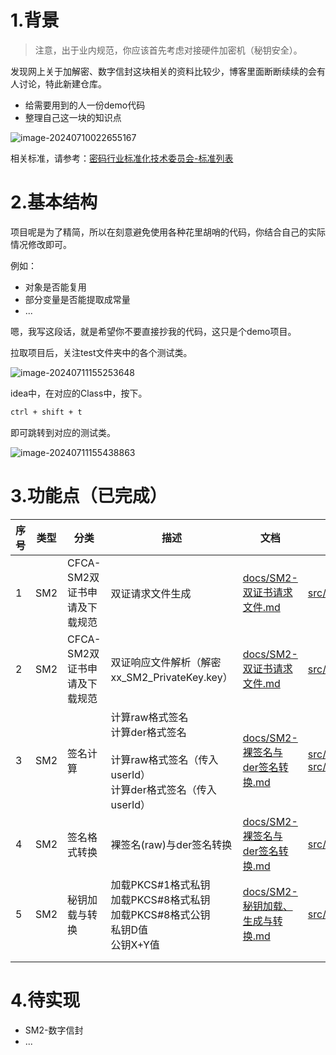 # 1.背景

> 注意，出于业内规范，你应该首先考虑对接硬件加密机（秘钥安全）。

发现网上关于加解密、数字信封这块相关的资料比较少，博客里面断断续续的会有人讨论，特此新建仓库。

- 给需要用到的人一份demo代码
- 整理自己这一块的知识点

![image-20240710022655167](https://markdown-1258124344.cos.ap-guangzhou.myqcloud.com/images/202407100226341.png)

相关标准，请参考：[密码行业标准化技术委员会-标准列表](http://www.gmbz.org.cn/main/bzlb.html?from=groupmessage)



# 2.基本结构

项目呢是为了精简，所以在刻意避免使用各种花里胡哨的代码，你结合自己的实际情况修改即可。

例如：

- 对象是否能复用
- 部分变量是否能提取成常量
- ...

嗯，我写这段话，就是希望你不要直接抄我的代码，这只是个demo项目。

拉取项目后，关注test文件夹中的各个测试类。

![image-20240711155253648](https://markdown-1258124344.cos.ap-guangzhou.myqcloud.com/images/202407111552757.png)

idea中，在对应的Class中，按下。

```bash
ctrl + shift + t
```

即可跳转到对应的测试类。

![image-20240711155438863](https://markdown-1258124344.cos.ap-guangzhou.myqcloud.com/images/202407111554988.png)



# 3.功能点（已完成）

| 序号 | 类型 | 分类                         | 描述                                                         | 文档                                                         | 代码                                                         | 测试类                                                       |
| ---- | ---- | ---------------------------- | ------------------------------------------------------------ | ------------------------------------------------------------ | ------------------------------------------------------------ | ------------------------------------------------------------ |
| 1    | SM2  | CFCA-SM2双证书申请及下载规范 | 双证请求文件生成                                             | [docs/SM2-双证书请求文件.md](docs/SM2-双证书请求文件.md)     | [src/main/java/cn/yang37/sm2/DoubleCsrResultUtils.java](src/main/java/cn/yang37/sm2/DoubleCsrResultUtils.java) | [src/test/java/cn/yang37/sm2/DoubleCsrResultUtilsTest.java](src/test/java/cn/yang37/sm2/DoubleCsrResultUtilsTest.java) |
| 2    | SM2  | CFCA-SM2双证书申请及下载规范 | 双证响应文件解析（解密xx_SM2_PrivateKey.key）                | [docs/SM2-双证书请求文件.md](docs/SM2-双证书请求文件.md)     | [src/main/java/cn/yang37/sm2/DoubleCsrRequest.java](src/main/java/cn/yang37/sm2/DoubleCsrRequest.java) | [src/test/java/cn/yang37/sm2/DoubleCsrRequestTest.java](src/test/java/cn/yang37/sm2/DoubleCsrRequestTest.java) |
| 3    | SM2  | 签名计算                     | 计算raw格式签名<br />计算der格式签名<br /><br />计算raw格式签名（传入userId）<br />计算der格式签名（传入userId） | [docs/SM2-裸签名与der签名转换.md](docs/SM2-裸签名与der签名转换.md) | [src/main/java/cn/yang37/sm2/SM2SignUtils.java](src/main/java/cn/yang37/sm2/SM2SignUtils.java)<br />[src/main/java/cn/yang37/sm2/SM2SignWithUserIdUtils.java](src/main/java/cn/yang37/sm2/SM2SignWithUserIdUtils.java) | [src/test/java/cn/yang37/sm2/SM2SignUtilsTest.java](src/test/java/cn/yang37/sm2/SM2SignUtilsTest.java)<br />[src/test/java/cn/yang37/sm2/SM2SignWithUserIdUtilsTest.java](src/test/java/cn/yang37/sm2/SM2SignWithUserIdUtilsTest.java) |
| 4    | SM2  | 签名格式转换                 | 裸签名(raw)与der签名转换                                     | [docs/SM2-裸签名与der签名转换.md](docs/SM2-裸签名与der签名转换.md) | [src/main/java/cn/yang37/sm2/SM2SignRaw2DerUtils.java](src/main/java/cn/yang37/sm2/SM2SignRaw2DerUtils.java) | [src/test/java/cn/yang37/sm2/SM2SignRaw2DerUtilsTest.java](src/test/java/cn/yang37/sm2/SM2SignRaw2DerUtilsTest.java) |
| 5    | SM2  | 秘钥加载与转换               | 加载PKCS#1格式私钥<br />加载PKCS#8格式私钥<br />加载PKCS#8格式公钥<br />私钥D值<br />公钥X+Y值<br /> | [docs/SM2-秘钥加载、生成与转换.md](docs/SM2-秘钥加载、生成与转换.md) | [src/main/java/cn/yang37/sm2/SM2KeyUtils.java](src/main/java/cn/yang37/sm2/SM2KeyUtils.java) | [src/test/java/cn/yang37/sm2/SM2KeyUtilsTest.java](src/test/java/cn/yang37/sm2/SM2KeyUtilsTest.java) |
|      |      |                              |                                                              |                                                              |                                                              |                                                              |
|      |      |                              |                                                              |                                                              |                                                              |                                                              |



# 4.待实现

- SM2-数字信封
- ...


